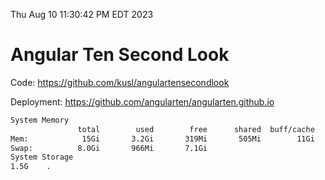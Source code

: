 Thu Aug 10 11:30:42 PM EDT 2023

# Angular Ten Second Look

Code: https://github.com/kusl/angulartensecondlook

Deployment: https://github.com/angularten/angularten.github.io

```bash
System Memory
               total        used        free      shared  buff/cache   available
Mem:            15Gi       3.2Gi       319Mi       505Mi        11Gi        11Gi
Swap:          8.0Gi       966Mi       7.1Gi
System Storage
1.5G	.
